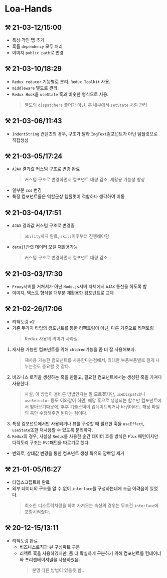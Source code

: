 # Loa-Hands

## ⚒ 21-03-12/15:00

- 특성·각인 탭 추가
- 훅들 `dependency` 모두 처리
- 이미지 `public path`로 변경

## ⚒ 21-03-10/18:29

- `Redux reducer` 기능별로 분리. `Redux Toolkit` 사용.
- `middleware` 별도로 관리.
- `Redux Hook`을 `useState` 훅과 비슷한 형식으로 사용.
  > 별도의 `dispatchers` 폴더가 아닌, 훅 내부에서 `setState` 처럼 관리

## ⚒ 21-03-06/11:43

- `IndentString` 컨텐츠의 경우, 구조가 달라 `ImgText`컴포넌트가 아닌 템플릿으로 직접생성

## ⚒ 21-03-05/17:24

- `AJAX` 결과값 커스텀 구조로 변경 완료
  > 커스텀 구조로 변경하면서 컴포넌트 대량 감소, 재활용 가능성 향상
- 일부분 `css` 변경
- 특정 컴포넌트들은 역할군상 템플릿이 적합하다 생각하여 이동

## ⚒ 21-03-04/17:51

- `AJAX` 결과값 커스텀 구조로 변경중
  > `ability`까지 완료, `skill`이후부터 진행해야함
- `detail`관련 데이터 모델 재활용가능
  > 커스텀 구조로 변경하면서 컴포넌트 대량 감소

## ⚒ 21-03-03/17:30

- `Proxy`서버를 거쳐서가 아닌 `Node.js`서버 자체에서 `AJAX` 통신을 하도록 함
- 이미지, 텍스트 형식을 대부분 재활용한 컴포넌트로 교체

## ⚒ 21-02-26/17:06

- 리팩토링 v2
- 기존 두가지 타입의 컴포넌트를 통한 리팩토링이 아닌, 다른 기준으로 리팩토링
  > Redux 사용의 의미가 사라짐.

1. 재사용 가능한 컴포넌트를 위해 `chldren`기능을 좀 더 잘 사용해보자.
   > 재사용 가능한 컴포넌트를 사용한다는점에서, 최대한 부품부품별로 잘게 나누는것도 중요할 것 같다.
2. 비즈니스 로직을 생성하는 훅을 만들고, 필요한 컴포넌트에서는 생성된 훅을 가져다 사용한다.
   > 사실, 이 방법이 올바른 방법인지는 잘 모르겠지만, `useDispatch`나 `useSelector` 등도 이와같이 하면, 해당 훅으로 생성되는 함수만 컴포넌트에서 받아오기때문에, 추후 기술스택이 업데이트되거나 바뀌더라도 해당 파일의 훅만 수정해주면 된다는 점이다.
3. 특정 컴포넌트에서만 사용되거나 뷰를 구성할 때 필요한 훅들 `useEffect`, `useState`또한 재사용할 수 있도록 분리하자.
4. `Redux`의 경우, 사실상 `Redux`를 사용한 순간 데이터 흐름 방식은 `Flux` 패턴이지만 디렉토리 구조는 `MVC`패턴을 따르기로 했다.

- 번외로, 상태값 변경을 통한 컴포넌트 생성 특유의 깜빡임 제거

## ⚒ 21-01-05/16:27

- 타입스크립트화 완료
- 외부 데이터의 구조를 알 수 없어 `interface`를 구성하는데에 조금 어려움이 있었다.
  > 최소한 디스트럭쳐링을 하여 가져오는 속성의 경우는 무조건 `interface`에 포함시켜줬다.

## ⚒ 20-12-15/13:11

- 리팩토링 완료
  - 비즈니스로직과 뷰 구성파트 구분
  - 리액트 훅을 사용하였지만, 좀 더 확실하게 구분하기 위해 컴포넌트를 컨테이너와 프리젠테이셔널을 사용하였음.
    > 분명 다른 방법이 있을듯 함..
